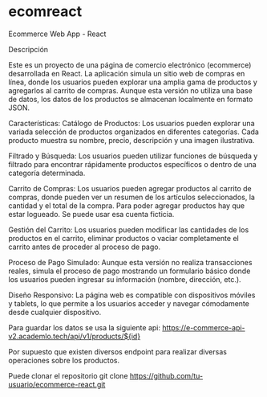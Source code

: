 # ecomreact

Ecommerce Web App - React

Descripción

Este es un proyecto de una página de comercio electrónico (ecommerce) desarrollada en React. La aplicación simula un sitio web de compras en línea, donde los usuarios pueden explorar una amplia gama de productos y agregarlos al carrito de compras. Aunque esta versión no utiliza una base de datos, los datos de los productos se almacenan localmente en formato JSON.

Características:
Catálogo de Productos: Los usuarios pueden explorar una variada selección de productos organizados en diferentes categorías. Cada producto muestra su nombre, precio, descripción y una imagen ilustrativa.

Filtrado y Búsqueda: Los usuarios pueden utilizar funciones de búsqueda y filtrado para encontrar rápidamente productos específicos o dentro de una categoría determinada.

Carrito de Compras: Los usuarios pueden agregar productos al carrito de compras, donde pueden ver un resumen de los artículos seleccionados, la cantidad y el total de la compra.
Para poder agregar productos hay que estar logueado. Se puede usar esa cuenta ficticia.

Gestión del Carrito: Los usuarios pueden modificar las cantidades de los productos en el carrito, eliminar productos o vaciar completamente el carrito antes de proceder al proceso de pago.

Proceso de Pago Simulado: Aunque esta versión no realiza transacciones reales, simula el proceso de pago mostrando un formulario básico donde los usuarios pueden ingresar su información (nombre, dirección, etc.).

Diseño Responsivo: La página web es compatible con dispositivos móviles y tablets, lo que permite a los usuarios acceder y navegar cómodamente desde cualquier dispositivo.

Para guardar los datos se usa la siguiente api: https://e-commerce-api-v2.academlo.tech/api/v1/products/${id}

Por supuesto que existen diversos endpoint para realizar diversas operaciones sobre los productos.

Puede clonar el repositorio git clone https://github.com/tu-usuario/ecommerce-react.git
